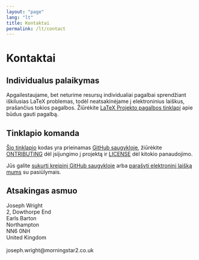 ```yaml
---
layout: "page"
lang: "lt"
title: Kontaktai
permalink: /lt/contact
---
```


# Kontaktai

## Individualus palaikymas

Apgailestaujame, bet neturime resursų individualiai pagalbai sprendžiant
iškilusias LaTeX problemas, todėl neatsakinėjame į elektroninius laiškus,
prašančius tokios pagalbos. Žiūrėkite [LaTeX Projekto pagalbos
tinklapį](https://www.latex-project.org/help/) apie būdus gauti pagalbą.

## Tinklapio komanda

[Šio tinklapio](https://github.com/learnlatex/learnlatex.github.io/) kodas
yra prieinamas [GitHub saugykloje](https://github.com/learnlatex/), žiūrėkite
[ONTRIBUTING](../CONTRIBUTING) dėl įsijungimo į projektą ir
[LICENSE](../LICENSE) dėl kitokio panaudojimo.

Jūs galite [sukurti kreipinį GitHub saugykloje](https://github.com/learnlatex/learnlatex.github.io/issues) arba [parašyti elektroninį laišką mums](mailto:texfaq@texfaq.org) su pasiūlymais.

## Atsakingas asmuo

<p>Joseph Wright<br>
2, Dowthorpe End<br>
Earls Barton<br>
Northampton<br>
NN6 0NH<br>
United Kingdom<br>
<br>joseph.wright@morningstar2.co.uk</p>
